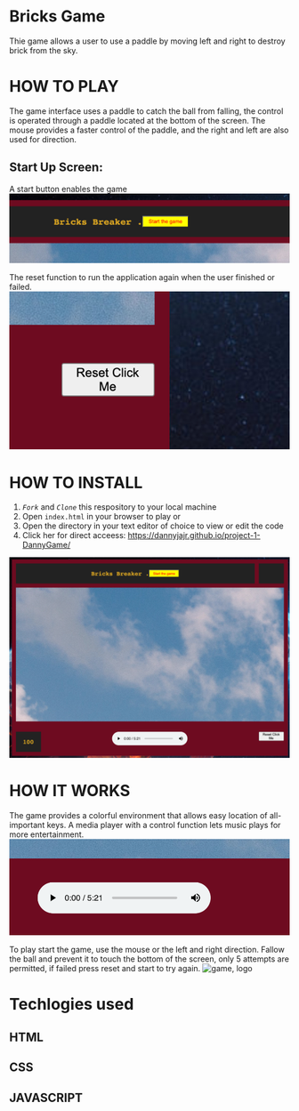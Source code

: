 
# Bricks Game
Thie game allows a user to use a paddle by moving left and right to destroy brick from the sky.


# HOW TO PLAY
 
The game interface uses a paddle to catch the ball from falling, the control is operated through a paddle located at the bottom of the screen. The mouse provides a faster control of the paddle, and the right and left are also used for direction. 



## Start Up Screen:
A start button enables the game
![start, logo](/gameStart.png)

The reset function to run the application again when the user finished or failed.
![reset, logo](/gamereset.png)





# HOW TO INSTALL
1. *`Fork`* and *`Clone`* this respository to your local machine
2. Open `index.html` in your browser to play or 
3. Open the directory in your text editor of choice to view or edit the code
4. Click her for direct acceess: https://dannyjajr.github.io/project-1-DannyGame/ 

![game, start](/startgame.png)



# HOW IT WORKS
The game provides a colorful environment that allows easy location of all-important keys. A media player with a control function lets music plays for more entertainment.
![media, logo](/gameMedia.png)

To play start the game, use the mouse or the left and right direction. Fallow the ball and prevent it to touch the bottom of the screen, only 5 attempts are permitted, if failed press reset and start to try again. 
![game, logo](/gamefinished.png)


# Techlogies used
## HTML
## CSS
## JAVASCRIPT




